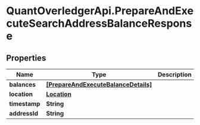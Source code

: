 # QuantOverledgerApi.PrepareAndExecuteSearchAddressBalanceResponse

## Properties

Name | Type | Description | Notes
------------ | ------------- | ------------- | -------------
**balances** | [**[PrepareAndExecuteBalanceDetails]**](PrepareAndExecuteBalanceDetails.md) |  | [optional] 
**location** | [**Location**](Location.md) |  | [optional] 
**timestamp** | **String** |  | [optional] 
**addressId** | **String** |  | [optional] 


